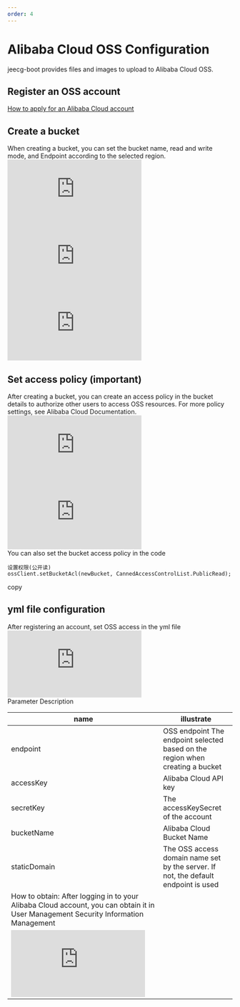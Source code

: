 ```yaml
---
order: 4
---
```


# Alibaba Cloud OSS Configuration

jeecg-boot provides files and images to upload to Alibaba Cloud OSS.

## Register an OSS account

[How to apply for an Alibaba Cloud account](https://blog.csdn.net/legend12300/article/details/51130877)

## Create a bucket

When creating a bucket, you can set the bucket name, read and write mode, and Endpoint according to the selected region.  
![](https://lfs.k.topthink.com/lfs/4d655524c17c4e9316bbb4b59e105ae411f44c8e2b37eefc9263642ba7ea9b9b.dat)  
![](https://lfs.k.topthink.com/lfs/fb62f80c0c690bf02014e3ee10480500e606093d9a70995470c53ee0ee8eb7a8.dat)  
![](https://lfs.k.topthink.com/lfs/8fa9c9fed3618002540099c25d8055cb2398906b7f1327fd21595eed47030c8f.dat)

## Set access policy (important)

After creating a bucket, you can create an access policy in the bucket details to authorize other users to access OSS resources. For more policy settings, see Alibaba Cloud Documentation.  
![](https://lfs.k.topthink.com/lfs/0537cbf58408be2bce0ee0d9b3a90446d8f00e2014c5e0152fb5f0224638bc48.dat)  
![](https://lfs.k.topthink.com/lfs/75df6b2c92b2b5a7434b8eb21b044d65c3ef8d69acc4fd90e722fced02500d49.dat)  
You can also set the bucket access policy in the code

```
设置权限(公开读)
ossClient.setBucketAcl(newBucket, CannedAccessControlList.PublicRead);
```

copy

## yml file configuration

After registering an account, set OSS access in the yml file  
![](https://lfs.k.topthink.com/lfs/1bdb3b991fd099bc2b2a8d8adaa591b5f4e6b5449a1c78806cab27f1962c4fd9.dat)  
Parameter Description

| name                                                                                                                                | illustrate                                                                         |
| ----------------------------------------------------------------------------------------------------------------------------------- | ---------------------------------------------------------------------------------- |
| endpoint                                                                                                                            | OSS endpoint The endpoint selected based on the region when creating a bucket      |
| accessKey                                                                                                                           | Alibaba Cloud API key                                                              |
| secretKey                                                                                                                           | The accessKeySecret of the account                                                 |
| bucketName                                                                                                                          | Alibaba Cloud Bucket Name                                                          |
| staticDomain                                                                                                                        | The OSS access domain name set by the server. If not, the default endpoint is used |
| How to obtain: After logging in to your Alibaba Cloud account, you can obtain it in User Management Security Information Management |                                                                                    |
| ![](https://lfs.k.topthink.com/lfs/365fd3ab462eadab33c01611f9989ab5a8df32ebdd929ed84bae1840e404af28.dat)                            |                                                                                    |
